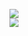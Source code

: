 [![](https://img.shields.io/badge/Made%20With-Github%20Spray-lightgrey.svg?style=for-the-badge&logo=github)](https://github.com/Annihil/github-spray#9459)  
[![](https://i.imgur.com/2DrTn0Z.gif)](https://github.com/Annihil/github-spray)